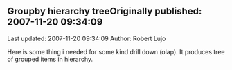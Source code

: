 ## Groupby hierarchy treeOriginally published: 2007-11-20 09:34:09 
Last updated: 2007-11-20 09:34:09 
Author: Robert Lujo 
 
Here is some thing i needed for some kind drill down (olap). It produces tree of grouped items in hierarchy.